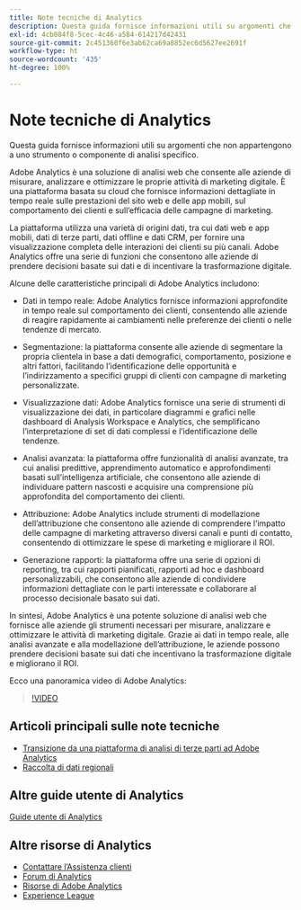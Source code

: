```yaml
---
title: Note tecniche di Analytics
description: Questa guida fornisce informazioni utili su argomenti che non appartengono a uno strumento o componente di analisi specifico.
exl-id: 4cb084f8-5cec-4c46-a584-614217d42431
source-git-commit: 2c451360f6e3ab62ca69a8852ec6d5627ee2691f
workflow-type: ht
source-wordcount: '435'
ht-degree: 100%

---
```


# Note tecniche di Analytics

Questa guida fornisce informazioni utili su argomenti che non appartengono a uno strumento o componente di analisi specifico.

Adobe Analytics è una soluzione di analisi web che consente alle aziende di misurare, analizzare e ottimizzare le proprie attività di marketing digitale. È una piattaforma basata su cloud che fornisce informazioni dettagliate in tempo reale sulle prestazioni del sito web e delle app mobili, sul comportamento dei clienti e sull’efficacia delle campagne di marketing.

La piattaforma utilizza una varietà di origini dati, tra cui dati web e app mobili, dati di terze parti, dati offline e dati CRM, per fornire una visualizzazione completa delle interazioni dei clienti su più canali. Adobe Analytics offre una serie di funzioni che consentono alle aziende di prendere decisioni basate sui dati e di incentivare la trasformazione digitale.

Alcune delle caratteristiche principali di Adobe Analytics includono:

* Dati in tempo reale: Adobe Analytics fornisce informazioni approfondite in tempo reale sul comportamento dei clienti, consentendo alle aziende di reagire rapidamente ai cambiamenti nelle preferenze dei clienti o nelle tendenze di mercato.

* Segmentazione: la piattaforma consente alle aziende di segmentare la propria clientela in base a dati demografici, comportamento, posizione e altri fattori, facilitando l’identificazione delle opportunità e l’indirizzamento a specifici gruppi di clienti con campagne di marketing personalizzate.

* Visualizzazione dati: Adobe Analytics fornisce una serie di strumenti di visualizzazione dei dati, in particolare diagrammi e grafici nelle dashboard di Analysis Workspace e Analytics, che semplificano l’interpretazione di set di dati complessi e l’identificazione delle tendenze.

* Analisi avanzata: la piattaforma offre funzionalità di analisi avanzate, tra cui analisi predittive, apprendimento automatico e approfondimenti basati sull’intelligenza artificiale, che consentono alle aziende di individuare pattern nascosti e acquisire una comprensione più approfondita del comportamento dei clienti.

* Attribuzione: Adobe Analytics include strumenti di modellazione dell’attribuzione che consentono alle aziende di comprendere l’impatto delle campagne di marketing attraverso diversi canali e punti di contatto, consentendo di ottimizzare le spese di marketing e migliorare il ROI.

* Generazione rapporti: la piattaforma offre una serie di opzioni di reporting, tra cui rapporti pianificati, rapporti ad hoc e dashboard personalizzabili, che consentono alle aziende di condividere informazioni dettagliate con le parti interessate e collaborare al processo decisionale basato sui dati.

In sintesi, Adobe Analytics è una potente soluzione di analisi web che fornisce alle aziende gli strumenti necessari per misurare, analizzare e ottimizzare le attività di marketing digitale. Grazie ai dati in tempo reale, alle analisi avanzate e alla modellazione dell’attribuzione, le aziende possono prendere decisioni basate sui dati che incentivano la trasformazione digitale e migliorano il ROI.

Ecco una panoramica video di Adobe Analytics:

>[!VIDEO](https://video.tv.adobe.com/v/27429/?quality=12)

## Articoli principali sulle note tecniche

* [Transizione da una piattaforma di analisi di terze parti ad Adobe Analytics](ga-to-aa/home.md)
* [Raccolta di dati regionali](/help/technotes/rdc/regional-data-collection.md)

## Altre guide utente di Analytics

[Guide utente di Analytics](https://experienceleague.adobe.com/docs/analytics.html?lang=it)

## Altre risorse di Analytics

* [Contattare l’Assistenza clienti](https://experienceleague.adobe.com/?support-solution=Analytics&amp;lang=it#support)
* [Forum di Analytics](https://forums.adobe.com/community/experience-cloud/analytics-cloud/analytics)
* [Risorse di Adobe Analytics](https://forums.adobe.com/message/10660755)
* [Experience League](https://experienceleague.adobe.com/?lang=it#home)
